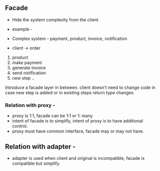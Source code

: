 ## Facade 

* Hide the system complexity from the client. 

* example -
* Complex system - payment, product, invoice, notification

* client -> order 
1. product
2. make payment 
3. generate invoice 
4. send notification 
5. new step .. 


Introduce a facade layer in between. 
client doesn't need to change code in case new step is added or 
in existing steps return type changes. 


### Relation with proxy - 
* proxy is 1:1, facade can be 1:1 or 1: many 
* intent of facade is to simplify, intent of proxy is to have additional control. 
* proxy must have common interface, facade may or may not have. 


## Relation with adapter - 
* adapter is used when client and original is incompatible, facade is compatible but simplify.
